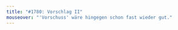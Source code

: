 ```yaml
---
title: "#1780: Vorschlag II"
mouseover: "'Vorschuss' wäre hingegen schon fast wieder gut."
---
```


